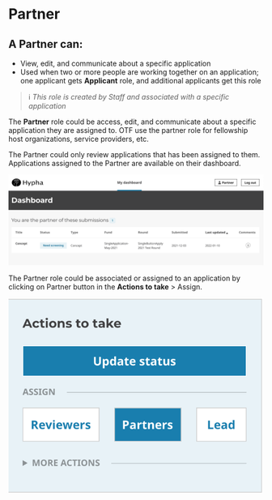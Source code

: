# Partner

## A **Partner can**:

* View, edit, and communicate about a specific application
* Used when two or more people are working together on an application; one applicant gets **Applicant** role, and additional applicants get this role

> ℹ️ _This role is created by Staff and associated with a specific application_

The **Partner** role could be access, edit, and communicate about a specific application they are assigned to. OTF use the partner role for fellowship host organizations, service providers, etc.

The Partner could only review applications that has been assigned to them. Applications assigned to the Partner are available on their dashboard.

![](/assets/partner_dashboard_assign_submission.png)

The Partner role could be associated or assigned to an application by clicking on Partner button in the **Actions to take** > Assign.

![](/assets/submission_how-to-assign-partner.png)
